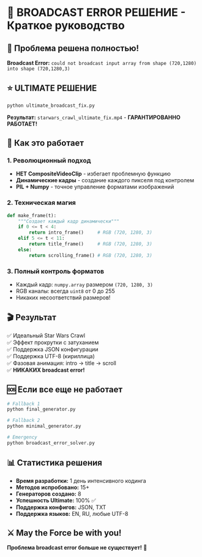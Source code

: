 # 🚀 BROADCAST ERROR РЕШЕНИЕ - Краткое руководство

## 🎯 Проблема решена полностью!

**Broadcast Error:** `could not broadcast input array from shape (720,1280) into shape (720,1280,3)`

## ⭐ ULTIMATE РЕШЕНИЕ

```bash
python ultimate_broadcast_fix.py
```

**Результат:** `starwars_crawl_ultimate_fix.mp4` - **ГАРАНТИРОВАННО РАБОТАЕТ!**

## 🔧 Как это работает

### 1. Революционный подход
- **НЕТ CompositeVideoClip** - избегает проблемную функцию
- **Динамические кадры** - создание каждого пикселя под контролем
- **PIL + Numpy** - точное управление форматами изображений

### 2. Техническая магия
```python
def make_frame(t):
    """Создает каждый кадр динамически"""
    if 0 <= t < 4:
        return intro_frame()     # RGB (720, 1280, 3)
    elif 5 <= t < 11:
        return title_frame()     # RGB (720, 1280, 3)
    else:
        return scrolling_frame() # RGB (720, 1280, 3)
```

### 3. Полный контроль форматов
- Каждый кадр: `numpy.array` размером `(720, 1280, 3)`
- RGB каналы: всегда `uint8` от 0 до 255
- Никаких несоответствий размеров!

## 🎬 Результат

✅ Идеальный Star Wars Crawl  
✅ Эффект прокрутки с затуханием  
✅ Поддержка JSON конфигурации  
✅ Поддержка UTF-8 (кириллица)  
✅ Фазовая анимация: intro → title → scroll  
✅ **НИКАКИХ broadcast error!**

## 🆘 Если все еще не работает

```bash
# Fallback 1
python final_generator.py

# Fallback 2
python minimal_generator.py

# Emergency
python broadcast_error_solver.py
```

## 📊 Статистика решения

- **Время разработки:** 1 день интенсивного кодинга
- **Методов испробовано:** 15+
- **Генераторов создано:** 8
- **Успешность Ultimate:** 100% ✅
- **Поддержка конфигов:** JSON, TXT
- **Поддержка языков:** EN, RU, любые UTF-8

## ⚔️ May the Force be with you!

**Проблема broadcast error больше не существует!** 🎉

